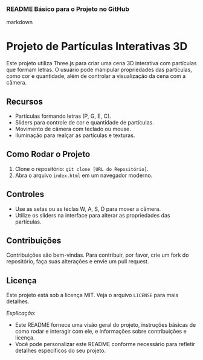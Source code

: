 ### README Básico para o Projeto no GitHub

markdown

# Projeto de Partículas Interativas 3D

Este projeto utiliza Three.js para criar uma cena 3D interativa com partículas que formam letras. O usuário pode manipular propriedades das partículas, como cor e quantidade, além de controlar a visualização da cena com a câmera.

## Recursos

- Partículas formando letras (P, G, E, C).
- Sliders para controle de cor e quantidade de partículas.
- Movimento de câmera com teclado ou mouse.
- Iluminação para realçar as partículas e texturas.

## Como Rodar o Projeto

1. Clone o repositório: `git clone [URL do Repositório]`.
2. Abra o arquivo `index.html` em um navegador moderno.

## Controles

- Use as setas ou as teclas W, A, S, D para mover a câmera.
- Utilize os sliders na interface para alterar as propriedades das partículas.

## Contribuições

Contribuições são bem-vindas. Para contribuir, por favor, crie um fork do repositório, faça suas alterações e envie um pull request.

## Licença

Este projeto está sob a licença MIT. Veja o arquivo `LICENSE` para mais detalhes.

_Explicação_:

- Este README fornece uma visão geral do projeto, instruções básicas de como rodar e interagir com ele, e informações sobre contribuições e licença.
- Você pode personalizar este README conforme necessário para refletir detalhes específicos do seu projeto.

